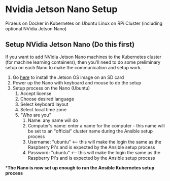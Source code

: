 # Nvidia Jetson Nano Setup

Piraeus on Docker in Kubernetes on Ubuntu Linux on RPi Cluster (including optional NVidia Jetson Nano)

## Setup NVidia Jetson Nano (Do this first)

If you want to add NVidia Jetson Nano machines to the Kubernetes cluster (for machine learning containers), then you'll need to do some preliminary setup on each Nano to make the communication and setup work.

1. Go [here](https://developer.nvidia.com/embedded/learn/get-started-jetson-nano-devkit#prepare) to install the Jetson OS image on an SD card
2. Power up the Nano with keyboard and mouse to do the setup
3. Setup process on the Nano (Ubuntu)
   1. Accept license
   2. Choose desired language
   3. Select keyboard layout
   4. Select local time zone
   5. "Who are you"
      1. Name: any name will do
      2. Computer's name: enter a name for the computer - this name will be set to an "official" cluster name during the Ansible setup process
      3. Username: "ubuntu" <-- this will make the login the same as the Raspberry Pi's and is expected by the Ansible setup process
      4. Password: "ubuntu" <-- this will make the login the same as the Raspberry Pi's and is expected by the Ansible setup process

***The Nano is now set up enough to run the Ansible Kubernetes setup process**
